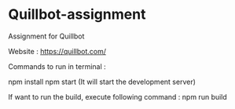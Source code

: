 # Quillbot-assignment
Assignment for Quillbot

Website : https://quillbot.com/


Commands to run in terminal :

npm install
npm start
(It will start the development server)

If want to run the build, execute following command : 
npm run build